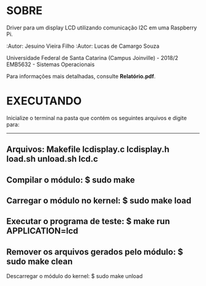 SOBRE
====================================================================

Driver para um display LCD utilizando comunicação I2C em uma Raspberry Pi.

:Autor: Jesuino Vieira Filho
:Autor: Lucas de Camargo Souza

Universidade Federal de Santa Catarina (Campus Joinville) - 2018/2
EMB5632 - Sistemas Operacionais

Para informações mais detalhadas, consulte **Relatório.pdf**.

EXECUTANDO
====================================================================

Inicialize o terminal na pasta que contém os seguintes arquivos e 
digite para:

--------------------------------------------------------------------
Arquivos:
	Makefile
	lcdisplay.c
	lcdisplay.h
	load.sh
	unload.sh
	lcd.c
--------------------------------------------------------------------
Compilar o módulo:
	$ sudo make
--------------------------------------------------------------------
Carregar o módulo no kernel:
	$ sudo make load
--------------------------------------------------------------------
Executar o programa de teste:
	$ make run APPLICATION=lcd
--------------------------------------------------------------------
Remover os arquivos gerados pelo módulo:
	$ sudo make clean
--------------------------------------------------------------------
Descarregar o módulo do kernel:
	$ sudo make unload
